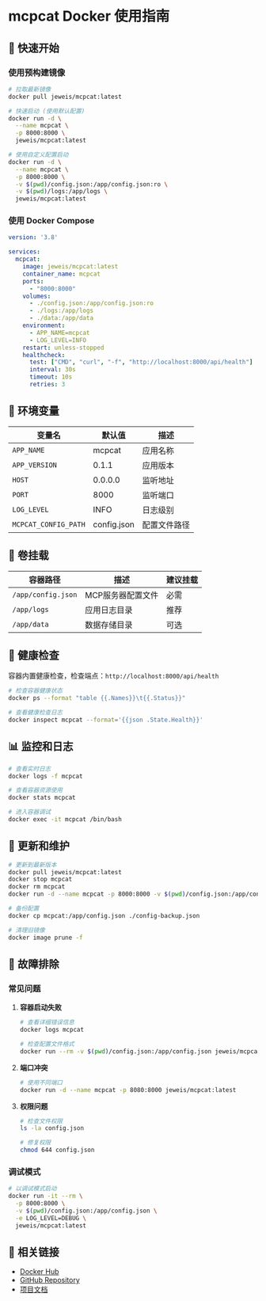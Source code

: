 # mcpcat Docker 使用指南

## 🚀 快速开始

### 使用预构建镜像

```bash
# 拉取最新镜像
docker pull jeweis/mcpcat:latest

# 快速启动 (使用默认配置)
docker run -d \
  --name mcpcat \
  -p 8000:8000 \
  jeweis/mcpcat:latest

# 使用自定义配置启动
docker run -d \
  --name mcpcat \
  -p 8000:8000 \
  -v $(pwd)/config.json:/app/config.json:ro \
  -v $(pwd)/logs:/app/logs \
  jeweis/mcpcat:latest
```

### 使用 Docker Compose

```yaml
version: '3.8'

services:
  mcpcat:
    image: jeweis/mcpcat:latest
    container_name: mcpcat
    ports:
      - "8000:8000"
    volumes:
      - ./config.json:/app/config.json:ro
      - ./logs:/app/logs
      - ./data:/app/data
    environment:
      - APP_NAME=mcpcat
      - LOG_LEVEL=INFO
    restart: unless-stopped
    healthcheck:
      test: ["CMD", "curl", "-f", "http://localhost:8000/api/health"]
      interval: 30s
      timeout: 10s
      retries: 3
```

## 🔧 环境变量

| 变量名 | 默认值 | 描述 |
|--------|--------|------|
| `APP_NAME` | mcpcat | 应用名称 |
| `APP_VERSION` | 0.1.1 | 应用版本 |
| `HOST` | 0.0.0.0 | 监听地址 |
| `PORT` | 8000 | 监听端口 |
| `LOG_LEVEL` | INFO | 日志级别 |
| `MCPCAT_CONFIG_PATH` | config.json | 配置文件路径 |

## 📁 卷挂载

| 容器路径 | 描述 | 建议挂载 |
|----------|------|----------|
| `/app/config.json` | MCP服务器配置文件 | 必需 |
| `/app/logs` | 应用日志目录 | 推荐 |
| `/app/data` | 数据存储目录 | 可选 |

## 🏥 健康检查

容器内置健康检查，检查端点：`http://localhost:8000/api/health`

```bash
# 检查容器健康状态
docker ps --format "table {{.Names}}\t{{.Status}}"

# 查看健康检查日志
docker inspect mcpcat --format='{{json .State.Health}}'
```

## 📊 监控和日志

```bash
# 查看实时日志
docker logs -f mcpcat

# 查看容器资源使用
docker stats mcpcat

# 进入容器调试
docker exec -it mcpcat /bin/bash
```

## 🔄 更新和维护

```bash
# 更新到最新版本
docker pull jeweis/mcpcat:latest
docker stop mcpcat
docker rm mcpcat
docker run -d --name mcpcat -p 8000:8000 -v $(pwd)/config.json:/app/config.json jeweis/mcpcat:latest

# 备份配置
docker cp mcpcat:/app/config.json ./config-backup.json

# 清理旧镜像
docker image prune -f
```

## 🐛 故障排除

### 常见问题

1. **容器启动失败**
   ```bash
   # 查看详细错误信息
   docker logs mcpcat
   
   # 检查配置文件格式
   docker run --rm -v $(pwd)/config.json:/app/config.json jeweis/mcpcat:latest python -c "import json; json.load(open('/app/config.json'))"
   ```

2. **端口冲突**
   ```bash
   # 使用不同端口
   docker run -d --name mcpcat -p 8080:8000 jeweis/mcpcat:latest
   ```

3. **权限问题**
   ```bash
   # 检查文件权限
   ls -la config.json
   
   # 修复权限
   chmod 644 config.json
   ```

### 调试模式

```bash
# 以调试模式启动
docker run -it --rm \
  -p 8000:8000 \
  -v $(pwd)/config.json:/app/config.json \
  -e LOG_LEVEL=DEBUG \
  jeweis/mcpcat:latest
```

## 🔗 相关链接

- [Docker Hub](https://hub.docker.com/r/jeweis/mcpcat)
- [GitHub Repository](https://github.com/your-username/mcpcat)
- [项目文档](README.md)